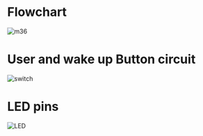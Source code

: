 # Flowchart

![m36](https://user-images.githubusercontent.com/98839182/158002833-ecdc29c8-60d6-4051-a932-129691f651e9.jpg)

# User and wake up Button circuit
![switch](https://user-images.githubusercontent.com/98839182/158002842-e32778a4-0291-40f6-8e23-f93dbc592dba.PNG)

# LED pins
![LED](https://user-images.githubusercontent.com/98839182/158002845-705bcc95-4371-4c7a-93dc-1754357a1342.PNG)
